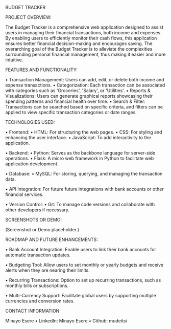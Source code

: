 BUDGET TRACKER

PROJECT OVERVIEW:

The Budget Tracker is a comprehensive web application designed to assist users in managing their financial transactions, both income and expenses. By enabling users to efficiently monitor their cash flows, this application ensures better financial decision-making and encourages saving. The overarching goal of the Budget Tracker is to alleviate the complexities surrounding personal financial management, thus making it easier and more intuitive.

FEATURES AND FUNCTIONALITY:

•	Transaction Management: Users can add, edit, or delete both income and expense transactions.
•	Categorization: Each transaction can be associated with categories such as 'Groceries', 'Salary', or 'Utilities'.
•	Reports & Visualizations: Users can generate graphical reports showcasing their spending patterns and financial health over time.
•	Search & Filter: Transactions can be searched based on specific criteria, and filters can be applied to view specific transaction categories or date ranges.

TECHNOLOGIES USED:

•	Frontend:
•	HTML: For structuring the web pages.
•	CSS: For styling and enhancing the user interface.
•	JavaScript: To add interactivity to the application.

•	Backend:
•	Python: Serves as the backbone language for server-side operations.
•	Flask: A micro web framework in Python to facilitate web application development.

•	Database:
•	MySQL: For storing, querying, and managing the transaction data.

•	API Integration: For future future integrations with bank accounts or other financial services.

•	Version Control:
•	Git: To manage code versions and collaborate with other developers if necessary.

SCREENSHOTS OR DEMO:

(Screenshot or Demo placeholder.)

ROADMAP AND FUTURE ENHANCEMENTS:

•	Bank Account Integration: Enable users to link their bank accounts for automatic transaction updates.

•	Budgeting Tool: Allow users to set monthly or yearly budgets and receive alerts when they are nearing their limits.

•	Recurring Transactions: Option to set up recurring transactions, such as monthly bills or subscriptions.

•	Multi-Currency Support: Facilitate global users by supporting multiple currencies and conversion rates.

CONTACT INFORMATION:

Minayo Esere
•	LinkedIn: Minayo Esere
•	Github: mudeitsi


